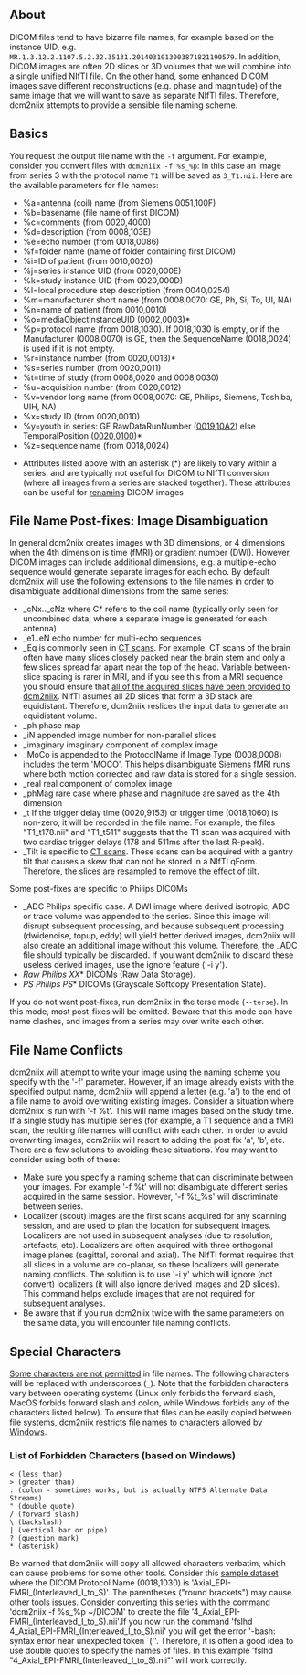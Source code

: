 ## About

DICOM files tend to have bizarre file names, for example based on the instance UID, e.g. `MR.1.3.12.2.1107.5.2.32.35131.2014031013003871821190579`. In addition, DICOM images are often 2D slices or 3D volumes that we will combine into a single unified NIfTI file. On the other hand, some enhanced DICOM images save different reconstructions (e.g. phase and magnitude) of the same image that we will want to save as separate NIfTI files. Therefore, dcm2niix attempts to provide a sensible file naming scheme.

## Basics

You request the output file name with the `-f` argument. For example, consider you convert files with `dcm2niix -f %s_%p`: in this case an image from series 3 with the protocol name `T1` will be saved as `3_T1.nii`. Here are the available parameters for file names:

 - %a=antenna (coil) name (from Siemens 0051,100F)
 - %b=basename (file name of first DICOM)
 - %c=comments (from 0020,4000)
 - %d=description (from 0008,103E)
 - %e=echo number (from 0018,0086)
 - %f=folder name (name of folder containing first DICOM)
 - %i=ID of patient (from 0010,0020)
 - %j=series instance UID (from 0020,000E)
 - %k=study instance UID (from 0020,000D)
 - %l=local procedure step description (from 0040,0254)
 - %m=manufacturer short name (from 0008,0070: GE, Ph, Si, To, UI, NA)
 - %n=name of patient (from 0010,0010)
 - %o=mediaObjectInstanceUID (0002,0003)*
 - %p=protocol name (from 0018,1030). If 0018,1030 is empty, or if the Manufacturer (0008,0070) is GE, then the SequenceName (0018,0024) is used if it is not empty.
 - %r=instance number (from 0020,0013)*
 - %s=series number (from 0020,0011)
 - %t=time of study (from 0008,0020 and 0008,0030)
 - %u=acquisition number (from 0020,0012)
 - %v=vendor long name (from 0008,0070: GE, Philips, Siemens, Toshiba, UIH, NA)
 - %x=study ID (from 0020,0010)
 - %y=youth in series: GE RawDataRunNumber ([0019,10A2](https://github.com/rordenlab/dcm2niix/issues/359)) else TemporalPosition ([0020,0100](https://github.com/rordenlab/dcm2niix/issues/357))*
 - %z=sequence name (from 0018,0024)
 
* Attributes listed above with an asterisk (*) are likely to vary within a series, and are typically not useful for DICOM to NIfTI conversion (where all images from a series are stacked together). These attributes can be useful for [renaming](RENAMING.md) DICOM images

## File Name Post-fixes: Image Disambiguation

In general dcm2niix creates images with 3D dimensions, or 4 dimensions when the 4th dimension is time (fMRI) or gradient number (DWI). However, DICOM images can include additional dimensions, e.g. a multiple-echo sequence would generate separate images for each echo. By default dcm2niix will use the following extensions to the file names in order to disambiguate additional dimensions from the same series:

 - _cNx.._cNz  where C* refers to the coil name (typically only seen for uncombined data, where a separate image is generated for each antenna)
 - _e1..eN echo number for multi-echo sequences
 - _Eq is commonly seen in [CT scans](https://github.com/neurolabusc/dcm_qa_ct). For example, CT scans of the brain often have many slices closely packed near the brain stem and only a few slices spread far apart near the top of the head. Variable between-slice spacing is rarer in MRI, and if you see this from a MRI sequence you should ensure that [all of the acquired slices have been provided to dcm2niix](https://neurostars.org/t/field-mapping-siemens-scanners-dcm2niix-output-2-bids/2075/7). NIfTI asumes all 2D slices that form a 3D stack are equidistant. Therefore, dcm2niix reslices the input data to generate an equidistant volume.
 - _ph phase map
 - _iN appended image number for non-parallel slices
 - _imaginary imaginary component of complex image
 - _MoCo is appended to the ProtocolName if Image Type (0008,0008) includes the term 'MOCO'. This helps disambiguate Siemens fMRI runs where both motion corrected and raw data is stored for a single session.
 - _real real component of complex image
 - _phMag rare case where phase and magnitude are saved as the 4th dimension
 - _t  If the trigger delay time (0020,9153) or trigger time (0018,1060) is non-zero, it will be recorded in the file name. For example, the files "T1_t178.nii" and "T1_t511" suggests that the T1 scan was acquired with two cardiac trigger delays (178 and 511ms after the last R-peak).
 - _Tilt is specific to [CT scans](https://www.nitrc.org/plugins/mwiki/index.php/dcm2nii:MainPage#Computed_Tomography_.28CT.2C_CAT.29). These scans can be acquired with a gantry tilt that causes a skew that can not be stored in a NIfTI qForm. Therefore, the slices are resampled to remove the effect of tilt.

Some post-fixes are specific to Philips DICOMs
 - _ADC Philips specific case. A DWI image where derived isotropic, ADC or trace volume was appended to the series. Since this image will disrupt subsequent processing, and because subsequent processing (dwidenoise, topup, eddy) will yield better derived images, dcm2niix will also create an additional image without this volume. Therefore, the _ADC file should typically be discarded. If you want dcm2niix to discard these useless derived images, use the ignore feature ('-i y').
 - _Raw Philips XX_* DICOMs (Raw Data Storage).
 - _PS Philips PS_* DICOMs (Grayscale Softcopy Presentation State).

If you do not want post-fixes, run dcm2niix in the terse mode (`--terse`). In this mode, most post-fixes will be omitted. Beware that this mode can have name clashes, and images from a series may over write each other.  

## File Name Conflicts

dcm2niix will attempt to write your image using the naming scheme you specify with the '-f' parameter. However, if an image already exists with the specified output name, dcm2niix will append a letter (e.g. 'a') to the end of a file name to avoid overwriting existing images. Consider a situation where dcm2niix is run with '-f %t'. This will name images based on the study time. If a single study has multiple series (for example, a T1 sequence and a fMRI scan, the reulting file names will conflict with each other. In order to avoid overwriting images, dcm2niix will resort to adding the post fix 'a', 'b', etc. There are a few solutions to avoiding these situations. You may want to consider using both of these:
 - Make sure you specify a naming scheme that can discriminate between your images. For example '-f %t' will not disambiguate different series acquired in the same session. However, '-f %t_%s' will discriminate between series.
 - Localizer (scout) images are the first scans acquired for any scanning session, and are used to plan the location for subsequent images. Localizers are not used in subsequent analyses (due to resolution, artefacts, etc). Localizers are often acquired with three orthogonal image planes (sagittal, coronal and axial). The NIfTI format requires that all slices in a volume are co-planar, so these localizers will generate naming conflicts. The solution is to use '-i y' which will ignore (not convert) localizers (it will also ignore derived images and 2D slices). This command helps exclude images that are not required for subsequent analyses.
 - Be aware that if you run dcm2niix twice with the same parameters on the same data, you will encounter file naming conflicts.

## Special Characters

[Some characters are not permitted](https://stackoverflow.com/questions/1976007/what-characters-are-forbidden-in-windows-and-linux-directory-names) in file names. The following characters will be replaced with underscorces (`_`). Note that the forbidden characters vary between operating systems (Linux only forbids the forward slash, MacOS forbids forward slash and colon, while Windows forbids any of the characters listed below). To ensure that files can be easily copied between file systems, [dcm2niix restricts file names to characters allowed by Windows](https://github.com/rordenlab/dcm2niix/issues/237).

### List of Forbidden Characters (based on Windows)
```
< (less than)
> (greater than)
: (colon - sometimes works, but is actually NTFS Alternate Data Streams)
" (double quote)
/ (forward slash)
\ (backslash)
| (vertical bar or pipe)
? (question mark)
* (asterisk)
```

Be warned that dcm2niix will copy all allowed characters verbatim, which can cause problems for some other tools. Consider this [sample dataset](https://github.com/neurolabusc/dcm_qa_nih/tree/master/In/20180918GE/mr_0004) where the DICOM Protocol Name (0018,1030) is 'Axial_EPI-FMRI_(Interleaved_I_to_S)'. The parentheses ("round brackets") may cause other tools issues. Consider converting this series with the command 'dcm2niix -f %s_%p ~/DICOM' to create the file '4_Axial_EPI-FMRI_(Interleaved_I_to_S).nii'.If you now run the command 'fslhd 4_Axial_EPI-FMRI_(Interleaved_I_to_S).nii' you will get the error '-bash: syntax error near unexpected token `(''. Therefore, it is often a good idea to use double quotes to specify the names of files. In this example 'fslhd "4_Axial_EPI-FMRI_(Interleaved_I_to_S).nii"' will work correctly.